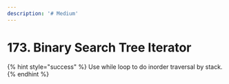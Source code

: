 ```yaml
---
description: '# Medium'
---
```


# 173. Binary Search Tree Iterator

{% hint style="success" %}
Use while loop to do inorder traversal by stack.
{% endhint %}

